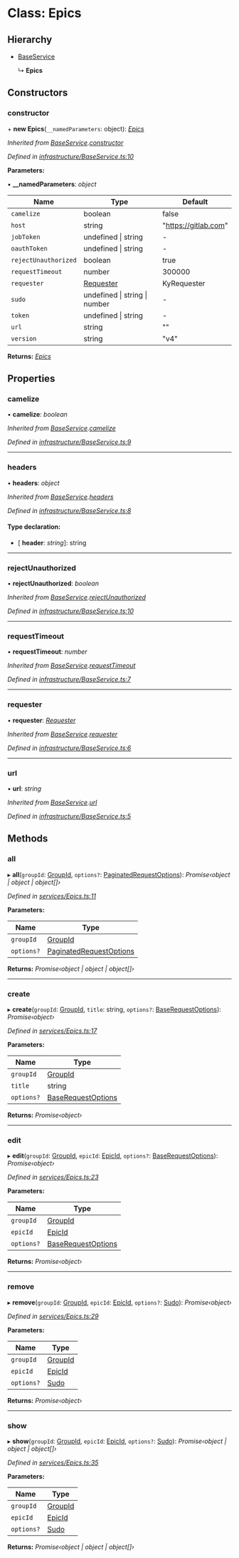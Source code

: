 # Class: Epics

## Hierarchy

* [BaseService](_infrastructure_baseservice_.baseservice.md)

  ↳ **Epics**

## Constructors

###  constructor

\+ **new Epics**(`__namedParameters`: object): *[Epics](_services_epics_.epics.md)*

*Inherited from [BaseService](_infrastructure_baseservice_.baseservice.md).[constructor](_infrastructure_baseservice_.baseservice.md#constructor)*

*Defined in [infrastructure/BaseService.ts:10](https://github.com/arsdehnel/node-gitlab/blob/c2ee9bb/src/infrastructure/BaseService.ts#L10)*

**Parameters:**

▪ **__namedParameters**: *object*

Name | Type | Default |
------ | ------ | ------ |
`camelize` | boolean | false |
`host` | string | "https://gitlab.com" |
`jobToken` | undefined &#124; string | - |
`oauthToken` | undefined &#124; string | - |
`rejectUnauthorized` | boolean | true |
`requestTimeout` | number | 300000 |
`requester` | [Requester](../interfaces/_infrastructure_index_.requester.md) |  KyRequester |
`sudo` | undefined &#124; string &#124; number | - |
`token` | undefined &#124; string | - |
`url` | string | "" |
`version` | string | "v4" |

**Returns:** *[Epics](_services_epics_.epics.md)*

## Properties

###  camelize

• **camelize**: *boolean*

*Inherited from [BaseService](_infrastructure_baseservice_.baseservice.md).[camelize](_infrastructure_baseservice_.baseservice.md#camelize)*

*Defined in [infrastructure/BaseService.ts:9](https://github.com/arsdehnel/node-gitlab/blob/c2ee9bb/src/infrastructure/BaseService.ts#L9)*

___

###  headers

• **headers**: *object*

*Inherited from [BaseService](_infrastructure_baseservice_.baseservice.md).[headers](_infrastructure_baseservice_.baseservice.md#headers)*

*Defined in [infrastructure/BaseService.ts:8](https://github.com/arsdehnel/node-gitlab/blob/c2ee9bb/src/infrastructure/BaseService.ts#L8)*

#### Type declaration:

* \[ **header**: *string*\]: string

___

###  rejectUnauthorized

• **rejectUnauthorized**: *boolean*

*Inherited from [BaseService](_infrastructure_baseservice_.baseservice.md).[rejectUnauthorized](_infrastructure_baseservice_.baseservice.md#rejectunauthorized)*

*Defined in [infrastructure/BaseService.ts:10](https://github.com/arsdehnel/node-gitlab/blob/c2ee9bb/src/infrastructure/BaseService.ts#L10)*

___

###  requestTimeout

• **requestTimeout**: *number*

*Inherited from [BaseService](_infrastructure_baseservice_.baseservice.md).[requestTimeout](_infrastructure_baseservice_.baseservice.md#requesttimeout)*

*Defined in [infrastructure/BaseService.ts:7](https://github.com/arsdehnel/node-gitlab/blob/c2ee9bb/src/infrastructure/BaseService.ts#L7)*

___

###  requester

• **requester**: *[Requester](../interfaces/_infrastructure_index_.requester.md)*

*Inherited from [BaseService](_infrastructure_baseservice_.baseservice.md).[requester](_infrastructure_baseservice_.baseservice.md#requester)*

*Defined in [infrastructure/BaseService.ts:6](https://github.com/arsdehnel/node-gitlab/blob/c2ee9bb/src/infrastructure/BaseService.ts#L6)*

___

###  url

• **url**: *string*

*Inherited from [BaseService](_infrastructure_baseservice_.baseservice.md).[url](_infrastructure_baseservice_.baseservice.md#url)*

*Defined in [infrastructure/BaseService.ts:5](https://github.com/arsdehnel/node-gitlab/blob/c2ee9bb/src/infrastructure/BaseService.ts#L5)*

## Methods

###  all

▸ **all**(`groupId`: [GroupId](../modules/_services_index_.md#groupid), `options?`: [PaginatedRequestOptions](../interfaces/_infrastructure_index_.paginatedrequestoptions.md)): *Promise‹object | object | object[]›*

*Defined in [services/Epics.ts:11](https://github.com/arsdehnel/node-gitlab/blob/c2ee9bb/src/services/Epics.ts#L11)*

**Parameters:**

Name | Type |
------ | ------ |
`groupId` | [GroupId](../modules/_services_index_.md#groupid) |
`options?` | [PaginatedRequestOptions](../interfaces/_infrastructure_index_.paginatedrequestoptions.md) |

**Returns:** *Promise‹object | object | object[]›*

___

###  create

▸ **create**(`groupId`: [GroupId](../modules/_services_index_.md#groupid), `title`: string, `options?`: [BaseRequestOptions](../interfaces/_infrastructure_index_.baserequestoptions.md)): *Promise‹object›*

*Defined in [services/Epics.ts:17](https://github.com/arsdehnel/node-gitlab/blob/c2ee9bb/src/services/Epics.ts#L17)*

**Parameters:**

Name | Type |
------ | ------ |
`groupId` | [GroupId](../modules/_services_index_.md#groupid) |
`title` | string |
`options?` | [BaseRequestOptions](../interfaces/_infrastructure_index_.baserequestoptions.md) |

**Returns:** *Promise‹object›*

___

###  edit

▸ **edit**(`groupId`: [GroupId](../modules/_services_index_.md#groupid), `epicId`: [EpicId](../modules/_services_index_.md#epicid), `options?`: [BaseRequestOptions](../interfaces/_infrastructure_index_.baserequestoptions.md)): *Promise‹object›*

*Defined in [services/Epics.ts:23](https://github.com/arsdehnel/node-gitlab/blob/c2ee9bb/src/services/Epics.ts#L23)*

**Parameters:**

Name | Type |
------ | ------ |
`groupId` | [GroupId](../modules/_services_index_.md#groupid) |
`epicId` | [EpicId](../modules/_services_index_.md#epicid) |
`options?` | [BaseRequestOptions](../interfaces/_infrastructure_index_.baserequestoptions.md) |

**Returns:** *Promise‹object›*

___

###  remove

▸ **remove**(`groupId`: [GroupId](../modules/_services_index_.md#groupid), `epicId`: [EpicId](../modules/_services_index_.md#epicid), `options?`: [Sudo](../interfaces/_infrastructure_index_.sudo.md)): *Promise‹object›*

*Defined in [services/Epics.ts:29](https://github.com/arsdehnel/node-gitlab/blob/c2ee9bb/src/services/Epics.ts#L29)*

**Parameters:**

Name | Type |
------ | ------ |
`groupId` | [GroupId](../modules/_services_index_.md#groupid) |
`epicId` | [EpicId](../modules/_services_index_.md#epicid) |
`options?` | [Sudo](../interfaces/_infrastructure_index_.sudo.md) |

**Returns:** *Promise‹object›*

___

###  show

▸ **show**(`groupId`: [GroupId](../modules/_services_index_.md#groupid), `epicId`: [EpicId](../modules/_services_index_.md#epicid), `options?`: [Sudo](../interfaces/_infrastructure_index_.sudo.md)): *Promise‹object | object | object[]›*

*Defined in [services/Epics.ts:35](https://github.com/arsdehnel/node-gitlab/blob/c2ee9bb/src/services/Epics.ts#L35)*

**Parameters:**

Name | Type |
------ | ------ |
`groupId` | [GroupId](../modules/_services_index_.md#groupid) |
`epicId` | [EpicId](../modules/_services_index_.md#epicid) |
`options?` | [Sudo](../interfaces/_infrastructure_index_.sudo.md) |

**Returns:** *Promise‹object | object | object[]›*
